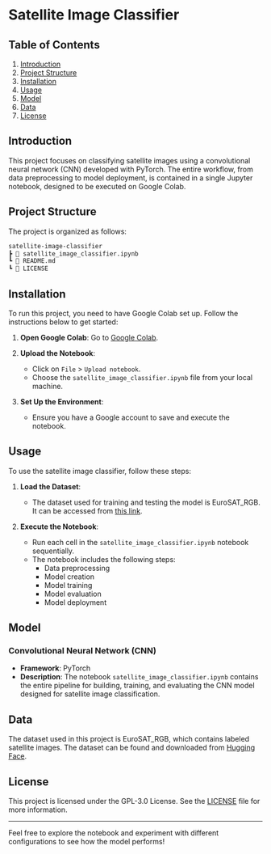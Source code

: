 # Satellite Image Classifier

## Table of Contents
1. [Introduction](#introduction)
2. [Project Structure](#project-structure)
3. [Installation](#installation)
4. [Usage](#usage)
5. [Model](#model)
6. [Data](#data)
7. [License](#license)

## Introduction
This project focuses on classifying satellite images using a convolutional neural network (CNN) developed with PyTorch. The entire workflow, from data preprocessing to model deployment, is contained in a single Jupyter notebook, designed to be executed on Google Colab.

## Project Structure
The project is organized as follows:
```sh
satellite-image-classifier
┣ 📜 satellite_image_classifier.ipynb
┗ 📜 README.md
┗ 📜 LICENSE
```

## Installation
To run this project, you need to have Google Colab set up. Follow the instructions below to get started:

1. **Open Google Colab**: Go to [Google Colab](https://colab.research.google.com/).

2. **Upload the Notebook**:
   - Click on `File` > `Upload notebook`.
   - Choose the `satellite_image_classifier.ipynb` file from your local machine.

3. **Set Up the Environment**:
   - Ensure you have a Google account to save and execute the notebook.

## Usage
To use the satellite image classifier, follow these steps:

1. **Load the Dataset**:
   - The dataset used for training and testing the model is EuroSAT_RGB. It can be accessed from [this link](https://huggingface.co/datasets/blanchon/EuroSAT_RGB).

2. **Execute the Notebook**:
   - Run each cell in the `satellite_image_classifier.ipynb` notebook sequentially.
   - The notebook includes the following steps:
     - Data preprocessing
     - Model creation
     - Model training
     - Model evaluation
     - Model deployment

## Model
### Convolutional Neural Network (CNN)
- **Framework**: PyTorch
- **Description**: The notebook `satellite_image_classifier.ipynb` contains the entire pipeline for building, training, and evaluating the CNN model designed for satellite image classification.

## Data
The dataset used in this project is EuroSAT_RGB, which contains labeled satellite images. The dataset can be found and downloaded from [Hugging Face](https://huggingface.co/datasets/blanchon/EuroSAT_RGB).

## License
This project is licensed under the GPL-3.0 License. See the [LICENSE](https://www.gnu.org/licenses/gpl-3.0.en.html) file for more information.

---

Feel free to explore the notebook and experiment with different configurations to see how the model performs!

